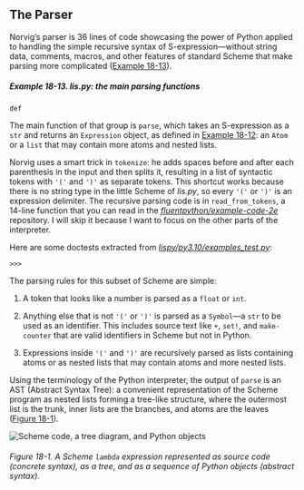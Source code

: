 ## The Parser

Norvig’s parser is 36 lines of code showcasing the power of Python applied to handling the simple recursive syntax of S-expression—without string data, comments, macros, and other features of standard Scheme that make parsing more complicated ([Example 18-13](#lis_parser_ex)).

##### Example 18-13. lis.py: the main parsing functions

```
def
```

The main function of that group is `parse`, which takes an S-expression as a `str` and returns an `Expression` object, as defined in [Example 18-12](#lis_top_ex): an `Atom` or a `list` that may contain more atoms and nested lists.

Norvig uses a smart trick in `tokenize`: he adds spaces before and after each parenthesis in the input and then splits it, resulting in a list of syntactic tokens with `'('` and `')'` as separate tokens. This shortcut works because there is no string type in the little Scheme of _lis.py_, so every `'('` or `')'` is an expression delimiter. The recursive parsing code is in `read_from_tokens`, a 14-line function that you can read in the [_fluentpython/example-code-2e_](https://fpy.li/18-17) repository. I will skip it because I want to focus on the other parts of the interpreter.

Here are some doctests extracted from [_lispy/py3.10/examples_test.py_](https://fpy.li/18-18):

```
>>> 
```

The parsing rules for this subset of Scheme are simple:

1. A token that looks like a number is parsed as a `float` or `int`.
    
2. Anything else that is not `'('` or `')'` is parsed as a `Symbol`—a `str` to be used as an identifier. This includes source text like `+`, `set!`, and `make-counter` that are valid identifiers in Scheme but not in Python.
    
3. Expressions inside `'('` and `')'` are recursively parsed as lists containing atoms or as nested lists that may contain atoms and more nested lists.
    

Using the terminology of the Python interpreter, the output of `parse` is an AST (Abstract Syntax Tree): a convenient representation of the Scheme program as nested lists forming a tree-like structure, where the outermost list is the trunk, inner lists are the branches, and atoms are the leaves ([Figure 18-1](#ast_fig)).

![Scheme code, a tree diagram, and Python objects](assets/flpy_1801.png)

###### Figure 18-1. A Scheme `lambda` expression represented as source code (concrete syntax), as a tree, and as a sequence of Python objects (abstract syntax).